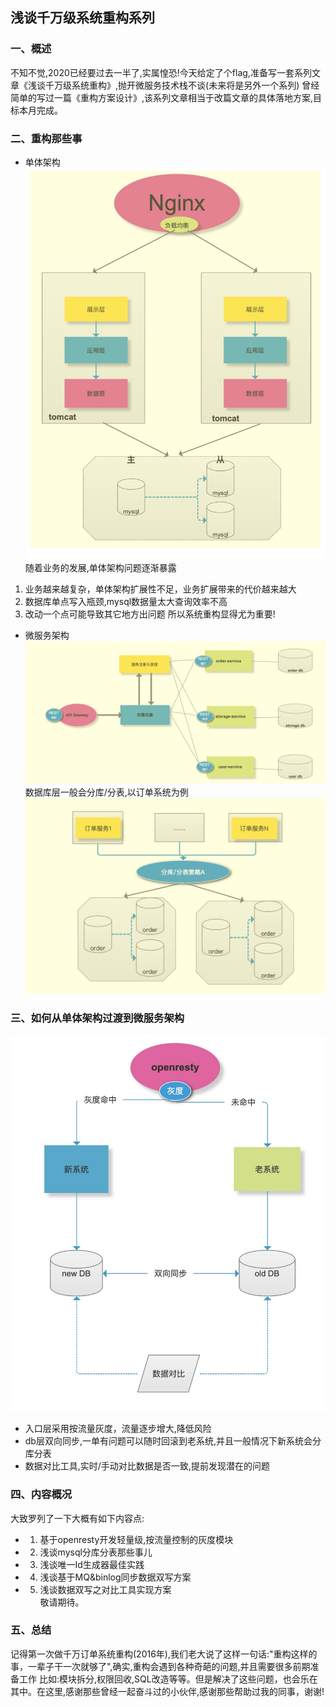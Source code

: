 ## 浅谈千万级系统重构系列
 ### 一、概述
  不知不觉,2020已经要过去一半了,实属惶恐!今天给定了个flag,准备写一套系列文章《浅谈千万级系统重构》,抛开微服务技术栈不谈(未来将是另外一个系列)
曾经简单的写过一篇《重构方案设计》,该系列文章相当于改篇文章的具体落地方案,目标本月完成。
 ### 二、重构那些事
 * 单体架构
 ![单体架构](../images/single.jpg)
随着业务的发展,单体架构问题逐渐暴露
1) 业务越来越复杂，单体架构扩展性不足，业务扩展带来的代价越来越大
2) 数据库单点写入瓶颈,mysql数据量太大查询效率不高
3) 改动一个点可能导致其它地方出问题
所以系统重构显得尤为重要!
* 微服务架构
![微服务架构](../images/micro.jpg)
数据库层一般会分库/分表,以订单系统为例
![订单系统](../images/order_simple.jpg)

### 三、如何从单体架构过渡到微服务架构

![方案](../images/project-gray.jpg)
* 入口层采用按流量灰度，流量逐步增大,降低风险
* db层双向同步,一单有问题可以随时回滚到老系统,并且一般情况下新系统会分库分表
* 数据对比工具,实时/手动对比数据是否一致,提前发现潜在的问题

### 四、内容概况
大致罗列了一下大概有如下内容点:
 * 1. 基于openresty开发轻量级,按流量控制的灰度模块
 * 2. 浅谈mysql分库分表那些事儿
 * 3. 浅谈唯一Id生成器最佳实践
 * 4. 浅谈基于MQ&binlog同步数据双写方案
 * 5. 浅谈数据双写之对比工具实现方案   
 敬请期待。 
### 五、总结
   记得第一次做千万订单系统重构(2016年),我们老大说了这样一句话:"重构这样的事，一辈子干一次就够了",确实,重构会遇到各种奇葩的问题,并且需要很多前期准备工作
比如:模块拆分,权限回收,SQL改造等等。但是解决了这些问题，也会乐在其中。在这里,感谢那些曾经一起奋斗过的小伙伴,感谢那些帮助过我的同事，谢谢!
